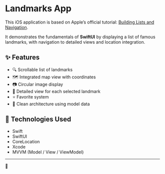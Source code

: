 # Landmarks App

This iOS application is based on Apple’s official tutorial: [Building Lists and Navigation](https://developer.apple.com/tutorials/swiftui/building-lists-and-navigation).

It demonstrates the fundamentals of **SwiftUI** by displaying a list of famous landmarks, with navigation to detailed views and location integration.

## ✨ Features

- 🔍 Scrollable list of landmarks
- 🗺️ Integrated map view with coordinates
- 📷 Circular image display
- 📌 Detailed view for each selected landmark
- ⭐ Favorite system
- 📁 Clean architecture using model data

## 🧰 Technologies Used

- Swift
- SwiftUI
- CoreLocation
- Xcode
- MVVM (Model / View / ViewModel)

---

🌵